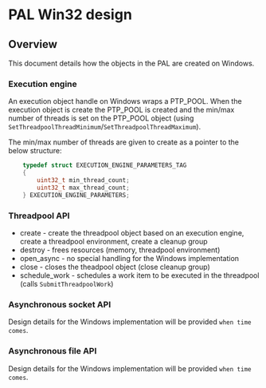 # PAL Win32 design

## Overview

This document details how the objects in the PAL are created on Windows.

### Execution engine

An execution object handle on Windows wraps a PTP_POOL.
When the execution object is create the PTP_POOL is created and the min/max number of threads is set on the PTP_POOL object (using `SetThreadpoolThreadMinimum`/`SetThreadpoolThreadMaximum`).

The min/max number of threads are given to create as a pointer to the below structure:

```c
    typedef struct EXECUTION_ENGINE_PARAMETERS_TAG
    {
        uint32_t min_thread_count;
        uint32_t max_thread_count;
    } EXECUTION_ENGINE_PARAMETERS;
```

### Threadpool API

- create - create the threadpool object based on an execution engine, create a threadpool environment, create a cleanup group
- destroy - frees resources (memory, threadpool environment)
- open_async - no special handling for the Windows implementation
- close - closes the theadpool object (close cleanup group)
- schedule_work - schedules a work item to be executed in the threadpool (calls `SubmitThreadpoolWork`)

### Asynchronous socket API

Design details for the Windows implementation will be provided `when time comes`.

### Asynchronous file API

Design details for the Windows implementation will be provided `when time comes`.
